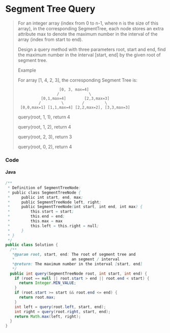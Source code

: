 # Segment Tree Query
> For an integer array (index from 0 to n-1, where n is the size of this array), in the corresponding SegmentTree, each node stores an extra attribute max to denote the maximum number in the interval of the array (index from start to end).
>
> Design a query method with three parameters root, start and end, find the maximum number in the interval [start, end] by the given root of segment tree.
>
> Example
>
> For array [1, 4, 2, 3], the corresponding Segment Tree is:
>
>                       [0, 3, max=4]
>                      /             \
>               [0,1,max=4]        [2,3,max=3]
>              /         \        /         \
>      [0,0,max=1] [1,1,max=4] [2,2,max=2], [3,3,max=3]
>
> query(root, 1, 1), return 4
>
> query(root, 1, 2), return 4
>
> query(root, 2, 3), return 3
>
> query(root, 0, 2), return 4

### Code
#### Java
```java
/**
 * Definition of SegmentTreeNode:
 * public class SegmentTreeNode {
 *     public int start, end, max;
 *     public SegmentTreeNode left, right;
 *     public SegmentTreeNode(int start, int end, int max) {
 *         this.start = start;
 *         this.end = end;
 *         this.max = max
 *         this.left = this.right = null;
 *     }
 * }
 */
public class Solution {
  /**
   *@param root, start, end: The root of segment tree and 
   *                         an segment / interval
   *@return: The maximum number in the interval [start, end]
   */
  public int query(SegmentTreeNode root, int start, int end) {
    if (root == null || root.start > end || root.end < start) {
      return Integer.MIN_VALUE;
    }
    if (root.start >= start && root.end <= end) {
      return root.max;
    }
    int left = query(root.left, start, end);
    int right = query(root.right, start, end);
    return Math.max(left, right);
  }
}
```
